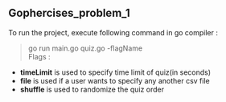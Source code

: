 ## Gophercises_problem_1
To run the project, execute following command in go compiler : <br />
> go run main.go quiz.go -flagName<br />
Flags : 
- <strong>timeLimit</strong> is used to specify time limit of quiz(in seconds)
- <strong>file</strong> is used if a user wants to specify any another csv file 
- <strong>shuffle</strong> is used to randomize the quiz order
